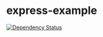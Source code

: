 # express-example

[![Dependency Status](https://david-dm.org/kellyselden/express-example.svg)](https://david-dm.org/kellyselden/express-example)
